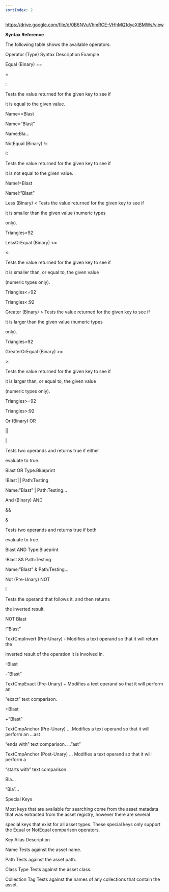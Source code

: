 ```yaml
---
sortIndex: 2
---
```


<https://drive.google.com/file/d/0B6NVuVhmRCE-VHhMQ1dycXlBMWs/view>

**Syntax Reference**

The following table shows the available operators:

Operator (Type) Syntax Description Example

Equal (Binary) ==

=

:

Tests the value returned for the given key to see if

it is equal to the given value.

Name==Blast

Name=”Blast”

Name:Bla...

NotEqual (Binary) !=

!:

Tests the value returned for the given key to see if

it is not equal to the given value.

Name!=Blast

Name!:”Blast”

Less (Binary) &lt; Tests the value returned for the given key to see if

it is smaller than the given value (numeric types

only).

Triangles&lt;92

LessOrEqual (Binary) &lt;=

&lt;:

Tests the value returned for the given key to see if

it is smaller than, or equal to, the given value

(numeric types only).

Triangles&lt;=92

Triangles&lt;:92

Greater (Binary) > Tests the value returned for the given key to see if

it is larger than the given value (numeric types

only).

Triangles>92

GreaterOrEqual (Binary) >=

\>:

Tests the value returned for the given key to see if

it is larger than, or equal to, the given value

(numeric types only).

Triangles>=92

Triangles>:92

Or (Binary) OR

\|\|

\|

Tests two operands and returns true if either

evaluate to true.

Blast OR Type:Blueprint

!Blast || Path:Testing

Name:”Blast” | Path:Testing...

And (Binary) AND

&&

&

Tests two operands and returns true if both

evaluate to true.

Blast AND Type:Blueprint

!Blast && Path:Testing

Name:”Blast” & Path:Testing...

Not (Pre-Unary) NOT

!

Tests the operand that follows it, and then returns

the inverted result.

NOT Blast

!”Blast”

TextCmpInvert (Pre-Unary) - Modifies a text operand so that it will return the

inverted result of the operation it is involved in.

\-Blast

\-”Blast”

TextCmpExact (Pre-Unary) + Modifies a text operand so that it will perform an

“exact” text comparison.

\+Blast

\+”Blast”

TextCmpAnchor (Pre-Unary) ... Modifies a text operand so that it will perform an ...ast

“ends with” text comparison. ...”ast”

TextCmpAnchor (Post-Unary) ... Modifies a text operand so that it will perform a

“starts with” text comparison.

Bla...

“Bla”...

Special Keys

Most keys that are available for searching come from the asset metadata that was extracted from the asset registry, however there are several

special keys that exist for all asset types. These special keys only support the Equal or NotEqual comparison operators.

Key Alias Description

Name Tests against the asset name.

Path Tests against the asset path.

Class Type Tests against the asset class.

Collection Tag Tests against the names of any collections that contain the asset.
